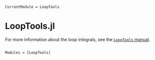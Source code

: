 ```@meta
CurrentModule = LoopTools
```

# LoopTools.jl

For more information about the loop integrals, see the [`LoopTools` manual](http://www.feynarts.de/looptools/).


```@index
```

```@autodocs
Modules = [LoopTools]
```
